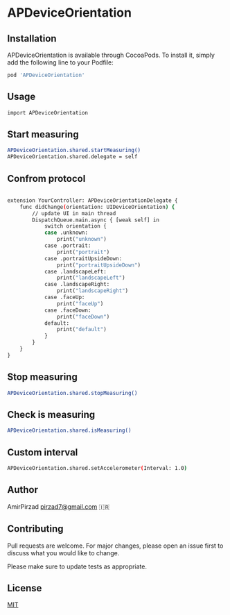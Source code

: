 # APDeviceOrientation

## Installation
APDeviceOrientation is available through CocoaPods. To install it, simply add the following line to your Podfile:
```bash
pod 'APDeviceOrientation'
```

## Usage
```bash
import APDeviceOrientation
```

## Start measuring
```bash
APDeviceOrientation.shared.startMeasuring()
APDeviceOrientation.shared.delegate = self
```

## Confrom protocol
```bash

extension YourController: APDeviceOrientationDelegate {
    func didChange(orientation: UIDeviceOrientation) {
        // update UI in main thread
        DispatchQueue.main.async { [weak self] in
            switch orientation {
            case .unknown:
                print("unknown")
            case .portrait:
                print("portrait")
            case .portraitUpsideDown:
                print("portraitUpsideDown")
            case .landscapeLeft:
                print("landscapeLeft")
            case .landscapeRight:
                print("landscapeRight")
            case .faceUp:
                print("faceUp")
            case .faceDown:
                print("faceDown")
            default:
                print("default")
            }
        }
    }
}
```

## Stop measuring
```bash
APDeviceOrientation.shared.stopMeasuring()
```

## Check is measuring
```bash
APDeviceOrientation.shared.isMeasuring()
```

## Custom interval
```bash
APDeviceOrientation.shared.setAccelerometer(Interval: 1.0)
```

## Author
AmirPirzad pirzad7@gmail.com 🇮🇷

## Contributing
Pull requests are welcome. For major changes, please open an issue first to discuss what you would like to change.

Please make sure to update tests as appropriate.


## License
[MIT](https://choosealicense.com/licenses/mit/)
